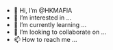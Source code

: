 - 👋 Hi, I’m @HKMAFIA
- 👀 I’m interested in ...
- 🌱 I’m currently learning ...
- 💞️ I’m looking to collaborate on ...
- 📫 How to reach me ...

<!---upgrade

HKMAFIA/HKMAFIA is a ✨ special ✨ repository because its `README.md` (this file) appears on your GitHub profile.
You can click the Preview link to take a look at your changes.
--->

